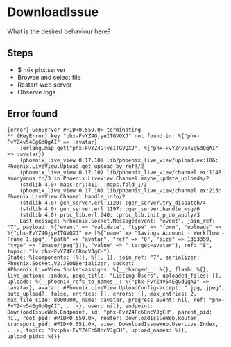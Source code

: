 # DownloadIssue

What is the desired behaviour here? 

## Steps

- $ mix phx.server   
- Browse and select file
- Restart web server
- Observe logs


## Error found

    [error] GenServer #PID<0.559.0> terminating
    ** (KeyError) key "phx-FvYZ4GjyeITGVQXJ" not found in: %{"phx-FvYZ4v54EgGdQgAI" => :avatar}
        :erlang.map_get("phx-FvYZ4GjyeITGVQXJ", %{"phx-FvYZ4v54EgGdQgAI" => :avatar})
        (phoenix_live_view 0.17.10) lib/phoenix_live_view/upload.ex:186: Phoenix.LiveView.Upload.get_upload_by_ref!/2
        (phoenix_live_view 0.17.10) lib/phoenix_live_view/channel.ex:1148: anonymous fn/3 in Phoenix.LiveView.Channel.maybe_update_uploads/2
        (stdlib 4.0) maps.erl:411: :maps.fold_1/3
        (phoenix_live_view 0.17.10) lib/phoenix_live_view/channel.ex:213: Phoenix.LiveView.Channel.handle_info/2
        (stdlib 4.0) gen_server.erl:1120: :gen_server.try_dispatch/4
        (stdlib 4.0) gen_server.erl:1197: :gen_server.handle_msg/6
        (stdlib 4.0) proc_lib.erl:240: :proc_lib.init_p_do_apply/3
        Last message: %Phoenix.Socket.Message{event: "event", join_ref: "7", payload: %{"event" => "validate", "type" => "form", "uploads" => %{"phx-FvYZ4GjyeITGVQXJ" => [%{"name" => "Savings Account - Workflow - Frame 1.jpg", "path" => "avatar", "ref" => "0", "size" => 1353359, "type" => "image/jpeg"}]}, "value" => "_target=avatar"}, ref: "8", topic: "lv:phx-FvYZ4Fc6RncVJgCH"}
    State: %{components: {%{}, %{}, 1}, join_ref: "7", serializer: Phoenix.Socket.V2.JSONSerializer, socket: #Phoenix.LiveView.Socket<assigns: %{__changed__: %{}, flash: %{}, live_action: :index, page_title: "Listing Users", uploaded_files: [], uploads: %{__phoenix_refs_to_names__: %{"phx-FvYZ4v54EgGdQgAI" => :avatar}, avatar: #Phoenix.LiveView.UploadConfig<accept: ".jpg,.jpeg", auto_upload?: false, entries: [], errors: [], max_entries: 2, max_file_size: 8000000, name: :avatar, progress_event: nil, ref: "phx-FvYZ4v54EgGdQgAI", ...>}, user: nil}, endpoint: DownloadIssueWeb.Endpoint, id: "phx-FvYZ4Fc6RncVJgCH", parent_pid: nil, root_pid: #PID<0.559.0>, router: DownloadIssueWeb.Router, transport_pid: #PID<0.551.0>, view: DownloadIssueWeb.UserLive.Index, ...>, topic: "lv:phx-FvYZ4Fc6RncVJgCH", upload_names: %{}, upload_pids: %{}}
